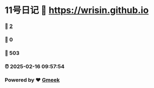 # 11号日记 :link: https://wrisin.github.io 
### :page_facing_up: [2](https://wrisin.github.io/tag.html) 
### :speech_balloon: 0 
### :hibiscus: 503 
### :alarm_clock: 2025-02-16 09:57:54 
### Powered by :heart: [Gmeek](https://github.com/Meekdai/Gmeek)
